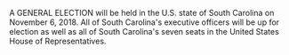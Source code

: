A GENERAL ELECTION will be held in the U.S. state of South Carolina on November 6, 2018. All of South Carolina's executive officers will be up for election as well as all of South Carolina's seven seats in the United States House of Representatives.
